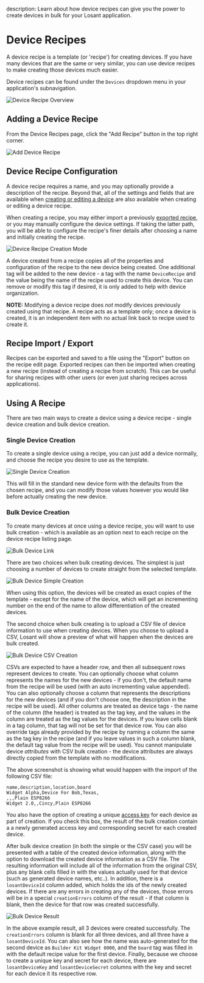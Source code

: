 description: Learn about how device recipes can give you the power to create devices in bulk for your Losant application.

# Device Recipes

A device recipe is a template (or 'recipe') for creating devices. If you have many devices that are the same or very similar, you can use device recipes to make creating those devices much easier.

Device recipes can be found under the `Devices` dropdown menu in your application's subnavigation.

![Device Recipe Overview](/images/devices/device-recipe-overview.png "Device Recipe Overview")

## Adding a Device Recipe

From the Device Recipes page, click the "Add Recipe" button in the top right corner.

![Add Device Recipe](/images/devices/add-device-recipe.png "Add Device Recipe")

## Device Recipe Configuration

A device recipe requires a name, and you may optionally provide a description of the recipe. Beyond that, all of the settings and fields that are available when [creating or editing a device](/devices/overview/#device-configuration) are also available when creating or editing a device recipe.

When creating a recipe, you may either import a previously [exported recipe](#recipe-import-export), or you may manually configure the device settings. If taking the latter path, you will be able to configure the recipe's finer details after choosing a name and initially creating the recipe.

![Device Recipe Creation Mode](/images/devices/device-recipe-creation-mode.png "Device Recipe Creation Mode")

A device created from a recipe copies all of the properties and configuration of the recipe to the new device being created.  One additional tag will be added to the new device - a tag with the name `DeviceRecipe` and the value being the name of the recipe used to create this device. You can remove or modify this tag if desired, it is only added to help with device organization.

**NOTE:** Modifying a device recipe does *not* modify devices previously created using that recipe. A recipe acts as a template only; once a device is created, it is an independent item with no actual link back to recipe used to create it.

## Recipe Import / Export

Recipes can be exported and saved to a file using the "Export" button on the recipe edit page. Exported recipes can then be imported when creating a new recipe (instead of creating a recipe from scratch). This can be useful for sharing recipes with other users (or even just sharing recipes across applications).

## Using A Recipe

There are two main ways to create a device using a device recipe - single device creation and bulk device creation.

### Single Device Creation

To create a single device using a recipe, you can just add a device normally, and choose the recipe you desire to use as the template.

![Single Device Creation](/images/devices/recipe-creation-single.png "Single Device Creation")

This will fill in the standard new device form with the defaults from the chosen recipe, and you can modify those values however you would like before actually creating the new device.

### Bulk Device Creation

To create many devices at once using a device recipe, you will want to use bulk creation - which is available as an option next to each recipe on the device recipe listing page.

![Bulk Device Link](/images/devices/bulk-create-devices-button.png "Bulk Device Link")

There are two choices when bulk creating devices.  The simplest is just choosing a number of devices to create straight from the selected template.

![Bulk Device Simple Creation](/images/devices/bulk-create-simple.png "Bulk Device Simple Creation")

When using this option, the devices will be created as exact copies of the template - except for the name of the device, which will get an incrementing number on the end of the name to allow differentiation of the created devices.

The second choice when bulk creating is to upload a CSV file of device information to use when creating devices.  When you choose to upload a CSV, Losant will show a preview of what will happen when the devices are bulk created.

![Bulk Device CSV Creation](/images/devices/bulk-create-csv.png "Bulk Device CSV Creation")

CSVs are expected to have a header row, and then all subsequent rows represent devices to create.  You can optionally choose what column represents the names for the new devices - if you don't, the default name from the recipe will be used (with an auto incrementing value appended).  You can also optionally choose a column that represents the descriptions for the new devices (and if you don't choose one, the description in the recipe will be used).  All other columns are treated as device tags - the name of the column (the header) is treated as the tag key, and the values in the column are treated as the tag values for the devices.  If you leave cells blank in a tag column, that tag will not be set for that device row.  You can also override tags already provided by the recipe by naming a column the same as the tag key in the recipe (and if you leave values in such a column blank, the default tag value from the recipe will be used).  You cannot manipulate device *attributes* with CSV bulk creation - the device attributes are always directly copied from the template with no modifications.

The above screenshot is showing what would happen with the import of the following CSV file:

```csv
name,description,location,board
Widget Alpha,Device For Bob,Texas,
,,,Plain ESP8266
Widget 2.0,,Cincy,Plain ESP8266
```

You also have the option of creating a unique [access key](/applications/access-keys/) for each device as part of creation. If you check this box, the result of the bulk creation contain a a newly generated access key and corresponding secret for each created device.

After bulk device creation (in both the simple or the CSV case) you will be presented with a table of the created device information, along with the option to download the created device information as a CSV file.  The resulting information will include all of the information from the original CSV, plus any blank cells filled in with the values actually used for that device (such as generated device names, etc..).  In addition, there is a `losantDeviceId` column added, which holds the ids of the newly created devices. If there are any errors in creating any of the devices, those errors will be in a special `creationErrors` column of the result - if that column is blank, then the device for that row was created successfully.

![Bulk Device Result](/images/devices/bulk-create-result.png "Bulk Device Result")

In the above example result, all 3 devices were created successfully.  The `creationErrors` column is blank for all three devices, and all three have a `losantDeviceId`. You can also see how the name was auto-generated for the second device as `Builder Kit Widget 0000`, and the `board` tag was filled in with the default recipe value for the first device. Finally, because we choose to create a unique key and secret for each device, there are `losantDeviceKey` and `losantDeviceSecret` columns with the key and secret for each device it its respective row.
